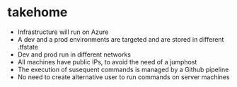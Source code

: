 # takehome

- Infrastructure will run on Azure
- A dev and a prod environments are targeted and are stored in different .tfstate
- Dev and prod run in different networks
- All machines have public IPs, to avoid the need of a jumphost
- The execution of susequent commands is managed by a Github pipeline
- No need to create alternative user to run commands on server machines